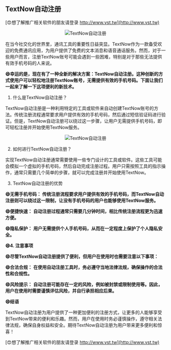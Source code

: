 ## **TextNow自动注册**

[😍想了解推广相关软件的朋友请登录 http://www.vst.tw](http://www.vst.tw)

 <center><img src="https://vst.tw/MP4/tuiguang/png/5.png" alt="TextNow自动注册"></center>

在当今社交化的世界里，通讯工具的重要性日益突显。TextNow作为一款备受欢迎的免费通讯应用，为用户提供了免费的文本消息和语音通话服务。然而，对于一些用户而言，注册TextNow账号可能会遇到一些困难，特别是对于那些无法提供有效手机号码的人来说。

**😄幸运的是，现在有了一种全新的解决方案：TextNow自动注册。这种创新的方式使用户可以轻松地注册TextNow账号，无需提供有效的手机号码。下面让我们一起来了解一下这项便利的新技术。**

1. 什么是TextNow自动注册？

TextNow自动注册是一种利用特定的工具或软件来自动创建TextNow账号的方法。传统注册流程通常要求用户提供有效的手机号码，然后通过短信验证码进行验证。但是，TextNow自动注册可以绕过这一步骤，让用户无需提供手机号码，即可轻松注册并开始使用TextNow服务。

 <center><img src="https://vst.tw/MP4/tuiguang/png/6.png" alt="TextNow自动注册"></center>

2. 如何进行TextNow自动注册？

实现TextNow自动注册通常需要使用一些专门设计的工具或软件。这些工具可能会模拟一个虚拟的手机号码，然后自动完成注册过程。用户只需按照工具的指示操作，通常只需要几个简单的步骤，就可以完成注册并开始使用TextNow。

3. TextNow自动注册的优势

**😄无需手机号码： 传统注册流程要求用户提供有效的手机号码，而TextNow自动注册则可以绕过这一限制，让没有手机号码的用户也能够使用TextNow服务。**

**😄便捷快速： 自动注册过程通常只需要几分钟时间，相比传统注册流程更为迅速方便。**

**😄隐私保护： 用户无需提供个人手机号码，从而在一定程度上保护了个人隐私安全。**

**😄4. 注意事项**

**😄尽管TextNow自动注册提供了便利，但用户在使用时也需要注意以下事项：**

**😄合法合规： 在使用自动注册工具时，务必遵守当地法律法规，确保操作的合法性和合规性。**

**😄风险提示： 自动注册可能存在一定的风险，例如被封禁或限制使用等。因此，用户在使用时需要谨慎评估风险，并自行承担相应后果。**

**😄结语**

TextNow自动注册为用户提供了一种更加便利的注册方式，让更多的人能够享受到TextNow带来的便利和乐趣。然而，用户在使用时务必谨慎操作，遵守相关法律法规，确保自身权益和安全。期待TextNow自动注册为用户带来更多便利和惊喜！

[😍想了解推广相关软件的朋友请登录 http://www.vst.tw](http://www.vst.tw)



